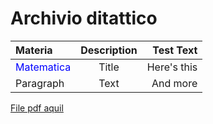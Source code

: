 # Archivio ditattico

| Materia      | Description | Test Text     |
| :---        |    :----:   |          ---: |
| <font color="blue">Matematica</font>      | Title       | Here's this   |
| Paragraph   | Text        | And more      |

[File pdf aquil](/files/aquil.pdf)
